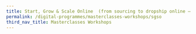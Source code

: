 ```yaml
---
title: Start, Grow & Scale Online  (from sourcing to dropship online – B2B2C)
permalink: /digital-programmes/masterclasses-workshops/sgso
third_nav_title: Masterclasses Workshops
---
```


